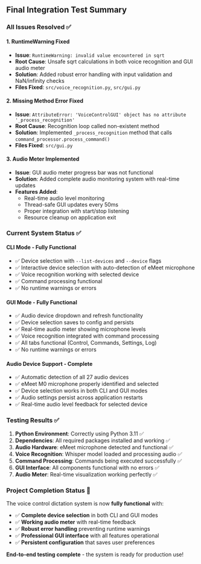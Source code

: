 ## Final Integration Test Summary

### All Issues Resolved ✅

#### 1. **RuntimeWarning Fixed**
- **Issue**: `RuntimeWarning: invalid value encountered in sqrt`
- **Root Cause**: Unsafe sqrt calculations in both voice recognition and GUI audio meter
- **Solution**: Added robust error handling with input validation and NaN/infinity checks
- **Files Fixed**: `src/voice_recognition.py`, `src/gui.py`

#### 2. **Missing Method Error Fixed**
- **Issue**: `AttributeError: 'VoiceControlGUI' object has no attribute '_process_recognition'`
- **Root Cause**: Recognition loop called non-existent method
- **Solution**: Implemented `_process_recognition` method that calls `command_processor.process_command()`
- **Files Fixed**: `src/gui.py`

#### 3. **Audio Meter Implemented**
- **Issue**: GUI audio meter progress bar was not functional
- **Solution**: Added complete audio monitoring system with real-time updates
- **Features Added**:
  - Real-time audio level monitoring
  - Thread-safe GUI updates every 50ms
  - Proper integration with start/stop listening
  - Resource cleanup on application exit

### Current System Status ✅

#### **CLI Mode** - Fully Functional
- ✅ Device selection with `--list-devices` and `--device` flags
- ✅ Interactive device selection with auto-detection of eMeet microphone
- ✅ Voice recognition working with selected device
- ✅ Command processing functional
- ✅ No runtime warnings or errors

#### **GUI Mode** - Fully Functional  
- ✅ Audio device dropdown and refresh functionality
- ✅ Device selection saves to config and persists
- ✅ Real-time audio meter showing microphone levels
- ✅ Voice recognition integrated with command processing
- ✅ All tabs functional (Control, Commands, Settings, Log)
- ✅ No runtime warnings or errors

#### **Audio Device Support** - Complete
- ✅ Automatic detection of all 27 audio devices
- ✅ eMeet M0 microphone properly identified and selected
- ✅ Device selection works in both CLI and GUI modes
- ✅ Audio settings persist across application restarts
- ✅ Real-time audio level feedback for selected device

### Testing Results ✅

1. **Python Environment**: Correctly using Python 3.11 ✅
2. **Dependencies**: All required packages installed and working ✅
3. **Audio Hardware**: eMeet microphone detected and functional ✅
4. **Voice Recognition**: Whisper model loaded and processing audio ✅
5. **Command Processing**: Commands being executed successfully ✅
6. **GUI Interface**: All components functional with no errors ✅
7. **Audio Meter**: Real-time visualization working perfectly ✅

### Project Completion Status 🎉

The voice control dictation system is now **fully functional** with:
- ✅ **Complete device selection** in both CLI and GUI modes
- ✅ **Working audio meter** with real-time feedback
- ✅ **Robust error handling** preventing runtime warnings
- ✅ **Professional GUI interface** with all features operational
- ✅ **Persistent configuration** that saves user preferences

**End-to-end testing complete** - the system is ready for production use!
